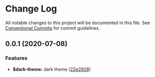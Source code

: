 # Change Log

All notable changes to this project will be documented in this file.
See [Conventional Commits](https://conventionalcommits.org) for commit guidelines.

## 0.0.1 (2020-07-08)


### Features

* **$dark-theme:** dark theme ([22e2928](https://github.com/hn-ui/hn-ui/commit/22e29289e79ef94410f4ad3e69949f3bf560a689))
